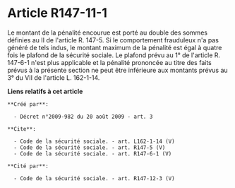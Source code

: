 # Article R147-11-1

Le montant de la pénalité encourue est porté au double des sommes définies au II de l'article R. 147-5. Si le comportement
frauduleux n'a pas généré de tels indus, le montant maximum de la pénalité est égal à quatre fois le plafond de la sécurité
sociale. Le plafond prévu au 1° de l'article R. 147-6-1 n'est plus applicable et la pénalité prononcée au titre des faits
prévus à la présente section ne peut être inférieure aux montants prévus au 3° du VII de l'article L. 162-1-14.

**Liens relatifs à cet article**

	**Créé par**:

	  - Décret n°2009-982 du 20 août 2009 - art. 3

	**Cite**:

	  - Code de la sécurité sociale. - art. L162-1-14 (V)
	  - Code de la sécurité sociale. - art. R147-5 (V)
	  - Code de la sécurité sociale. - art. R147-6-1 (V)

	**Cité par**:

	  - Code de la sécurité sociale. - art. R147-12-3 (V)
